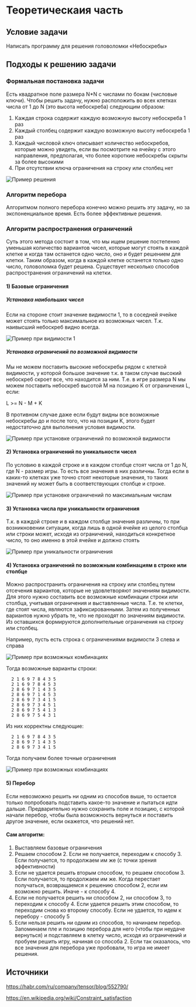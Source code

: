 # Теоретическаия часть

## Условие задачи

Написать программу для решения головоломки «Небоскребы»

## Подходы к решению задачи

### Формальная постановка задачи

Есть квадратное поле размера N*N с числами по бокам (числовые ключи). Чтобы решить задачу, нужно расположить во всех
клетках числа от 1 до N (это высота небоскреба)
следующим образом:

1) Каждая строка содержит каждую возможную высоту небоскреба 1 раз
2) Каждый столбец содержит каждую возможную высоту небоскреба 1 раз
3) Каждый числовой ключ описывает количество небоскребов, которые можно увидеть, если вы посмотрите на ячейку с этого
   направления, предполагая, что более короткие небоскребы скрыты за более высокими
4) При отсутствии ключа ограничения на строку или столбец нет

<img src="Images/Example.png" alt="Пример решения"/>

### Алгоритм перебора

Алгоритмом полного перебора конечно можно решить 
эту задачу, но за экспоненциальное время.
Есть более эффективные решения.

### Алгоритм распространения ограничений

Суть этого метода состоит в том, что мы ищем решение
постепенно уменьшая количество вариантов чисел, которые могут
стоять в каждой клетке и когда там останется одно число, оно и будет
решением для клетки. Таким образом, когда в каждой клетке останется только одно число,
головоломка будет решена.
Существует несколько способов распространения ограничений на клетки.

#### 1) Базовые ограничения

##### Установка наибольших чисел

Если на стороне стоит значение видимости 1, то
в соседней ячейке может стоять только максимальное из 
возможных чисел. Т.к. наивысший небоскреб видно всегда.

<img src="Images/base_restrictions_set_highest.png" alt="Пример при видимости 1"/>

##### Установка ограничений по возможной видимости

Мы не можем поставить высокие небоскребы рядом 
с клеткой видимости, у которой большое значение т.к. в таком
случае высокий небоскреб скроет все, что находится за ним.
Т.е. в игре размера N мы можем поставить небоскреб 
высотой M на позицию K от ограничения L, если:

L >= N - M + K

В противном случае даже если будут видны все возможные небоскребы до и после
того, что на позиции K, этого будет недостаточно для выполнения
условия видимости.

<img src="Images/base_restrictions_delete_wrong.png" alt="Пример при установке ограничений по возможной видимости"/>

#### 2) Установка ограничений по уникальности чисел

По условию в каждой строке и в каждом столбце
стоят числа от 1 до N, где N - размер игры.
То есть все значения в них различны. Тогда
если в каких-то клетках уже точно стоят некоторые значения, 
то таких значений ну может быть в соответствующих
столбце и строке.

<img src="Images/restrictions_row_column.png" alt="Пример при установке ограничений по максимальным числам"/>

#### 3) Установка числа при уникальности ограничения

Т.к. в каждой строке и в каждом столбце значения различны,
то при возникновении ситуации, когда лишь в одной ячейке из
целого столбца или строки может, исходя из ограничений,
находиться конкретное число, то оно именно в этой ячейке и должно стоять

<img src="Images/restriction_only_one.png" alt="Пример при уникальности ограничения"/>

#### 4) Установка ограничений по возможным комбинациям в строке или столбце

Можно распространить ограничения на строку или столбец
путем отсечения вариантов, которые не удовлетворяют
значениям видимости.
Для этого нужно составить все возможные комбинации строки или столбца,
учитывая ограничения и выставленные числа. Т.е. те клетки, где 
стоят числа, являются зафиксированными. 
Затем из полученных вариантов нужно убрать те, что
не проходят по значениям видимости. Из оставшихся
формируются дополнительные ограничения на строку или столбец.

Например, пусть есть строка с ограничениями видимости 3 слева и справа

<img src="Images/restriction_correct_views_0.png" alt="Пример при возможных комбинациях"/>

Тогда возможные варианты строки:

      2 1 6 9 7 8 4 3 5 
      2 1 6 9 7 8 4 5 3 
      2 8 6 9 7 1 4 3 5 
      2 8 6 9 7 1 4 5 3 
      2 8 6 9 7 3 4 1 5 
      2 8 6 9 7 3 4 5 1 
      2 8 6 9 7 5 4 1 3 
      2 8 6 9 7 5 4 3 1 

Из них корректны следующие:

      2 1 6 9 7 8 4 3 5
      2 8 6 9 7 1 4 3 5
      2 8 6 9 7 3 4 1 5

Тогда получаем более точные ограничения

<img src="Images/restriction_correct_views.png" alt="Пример при возможных комбинациях"/>

#### 5) Перебор

Если невозможно решить ни одним из способов выше,
то остается только попробовать подставить какое-то значение и
пытаться идти дальше. Предварительно нужно сохранить поле
и позицию, с которой начали перебор, чтобы была возможность
вернуться и поставить другое значение, если окажется, что решений нет.

#### Сам алгоритм:

1) Выставляем базовые ограничения
2) Решаем способом 2. Если не получается, переходим к способу 3. Если
получается, то продолжаем им же (с точки зрения эффективности)
3) Если не удается решить вторым способом, то решаем способом 3.
Если получается, то продолжаем им же.
Когда перестает получаться, возвращаемся к решению способом 2, если им возможно решить. Иначе - к способу 4.
4) Если не получается решить ни способом 2, ни способом 3, то переходим к способу 4.
Если удается решить этим способом, то переходим снова ко второму способу.
Если не удается, то идем к перебору - способу 5
5) Если нельзя решить ни одним из способов, то начинаем перебор.
Запоминаем пле и позицию перебора для него (чтобы при неудаче вернуться)
и подставляем в клетку число, исходя из ограничений и пробуем решить игру,
начиная со способа 2. Если так оказалось, что все значения для 
перебора уже пробовали, то игра не имеет решения.




## Источники

https://habr.com/ru/company/tensor/blog/552790/

https://en.wikipedia.org/wiki/Constraint_satisfaction